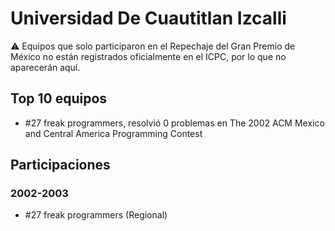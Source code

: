 # Universidad De Cuautitlan Izcalli

:warning: Equipos que solo participaron en el Repechaje del Gran Premio de México no están registrados oficialmente en el ICPC, por lo que no aparecerán aquí.

## Top 10 equipos

- #27 freak programmers, resolvió 0 problemas en The 2002 ACM Mexico and Central America Programming Contest

## Participaciones

### 2002-2003

- #27 freak programmers (Regional)



